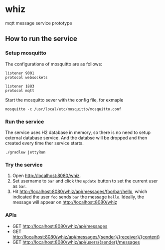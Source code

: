 # whiz
mqtt message service prototype

## How to run the service

### Setup mosquitto

The configurations of mosquitto are as follows:

```
listener 9001
protocol websockets

listener 1883
protocol mqtt
```

Start the mosquitto sever with the config file, for exmaple
```
mosquitto -c /usr/local/etc/mosquitto/mosquitto.conf
```

### Run the service

The service uses H2 database in memory, so there is no need to setup external database service. And the databse will be dropped and then created every time ther service starts.

```
./gradlew jettyRun
```

### Try the service

1. Open <http://localhost:8080/whiz>.
2. Set username to `bar` and click the `update` button to set the current user as `bar`.
3. Hit <http://localhost:8080/whiz/api/messages/foo/bar/hello>, which indicated the user `foo` sends `bar` the message `hello`. Ideally, the message will appear on <http://localhost:8080/whiz> 

### APIs
* GET <http://localhost:8080/whiz/api/messages>
* GET <http://localhost:8080/whiz/api/messages/{sender}/{receiver}/{content}>
* GET <http://localhost:8080/whiz/api/users/{sender}/messages>


